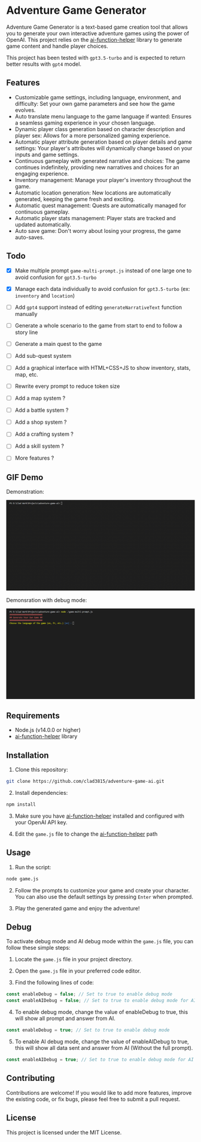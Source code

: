 # Adventure Game Generator

Adventure Game Generator is a text-based game creation tool that allows you to generate your own interactive adventure games using the power of OpenAI. This project relies on the [ai-function-helper](https://github.com/Clad3815/ai-function-helper/) library to generate game content and handle player choices.

This project has been tested with `gpt3.5-turbo` and is expected to return better results with `gpt4` model.

## Features

- Customizable game settings, including language, environment, and difficulty: Set your own game parameters and see how the game evolves.
- Auto translate menu language to the game language if wanted: Ensures a seamless gaming experience in your chosen language.
- Dynamic player class generation based on character description and player sex: Allows for a more personalized gaming experience.
- Automatic player attribute generation based on player details and game settings: Your player's attributes will dynamically change based on your inputs and game settings.
- Continuous gameplay with generated narrative and choices: The game continues indefinitely, providing new narratives and choices for an engaging experience.
- Inventory management: Manage your player's inventory throughout the game.
- Automatic location generation: New locations are automatically generated, keeping the game fresh and exciting.
- Automatic quest management: Quests are automatically managed for continuous gameplay.
- Automatic player stats management: Player stats are tracked and updated automatically.
- Auto save game: Don't worry about losing your progress, the game auto-saves.


## Todo

- [x] Make multiple prompt `game-multi-prompt.js` instead of one large one to avoid confusion for `gpt3.5-turbo`
- [x] Manage each data individually to avoid confusion for `gpt3.5-turbo` (ex: `inventory` and `location`)
- [ ] Add `gpt4` support instead of editing `generateNarrativeText` function manually
- [ ] Generate a whole scenario to the game from start to end to follow a story line
- [ ] Generate a main quest to the game
- [ ] Add sub-quest system
- [ ] Add a graphical interface with HTML+CSS+JS to show inventory, stats, map, etc.
- [ ] Rewrite every prompt to reduce token size
- [ ] Add a map system ?
- [ ] Add a battle system ?
- [ ] Add a shop system ?
- [ ] Add a crafting system ?
- [ ] Add a skill system ?
- [ ] More features ?


## GIF Demo

Demonstration:

![Demo](https://github.com/Clad3815/adventure-game-ai/blob/master/gif/demo.gif)

Demonsration with debug mode:

![Demo Debug](https://github.com/Clad3815/adventure-game-ai/blob/master/gif/demo_debug.gif)


## Requirements

- Node.js (v14.0.0 or higher)
- [ai-function-helper](https://github.com/Clad3815/ai-function-helper/) library


## Installation

1. Clone this repository:

```bash
git clone https://github.com/clad3815/adventure-game-ai.git
```

2. Install dependencies:

```bash
npm install
```

3. Make sure you have [ai-function-helper](https://github.com/Clad3815/ai-function-helper/) installed and configured with your OpenAI API key.

4. Edit the `game.js` file to change the [ai-function-helper](https://github.com/Clad3815/ai-function-helper/) path


## Usage

1. Run the script:

```bash
node game.js
```

2. Follow the prompts to customize your game and create your character. You can also use the default settings by pressing `Enter` when prompted.

3. Play the generated game and enjoy the adventure!

## Debug
To activate debug mode and AI debug mode within the `game.js` file, you can follow these simple steps:

1. Locate the `game.js` file in your project directory.

2. Open the `game.js` file in your preferred code editor.

3. Find the following lines of code:

```javascript
const enableDebug = false; // Set to true to enable debug mode
const enableAIDebug = false; // Set to true to enable debug mode for AI request/answer

```

4. To enable debug mode, change the value of enableDebug to true, this will show all prompt and answer from AI.

```javascript
const enableDebug = true; // Set to true to enable debug mode
```

5. To enable AI debug mode, change the value of enableAIDebug to true, this will show all data sent and answer from AI (Without the full prompt).

```javascript
const enableAIDebug = true; // Set to true to enable debug mode for AI request/answer
```



## Contributing

Contributions are welcome! If you would like to add more features, improve the existing code, or fix bugs, please feel free to submit a pull request.

## License

This project is licensed under the MIT License.